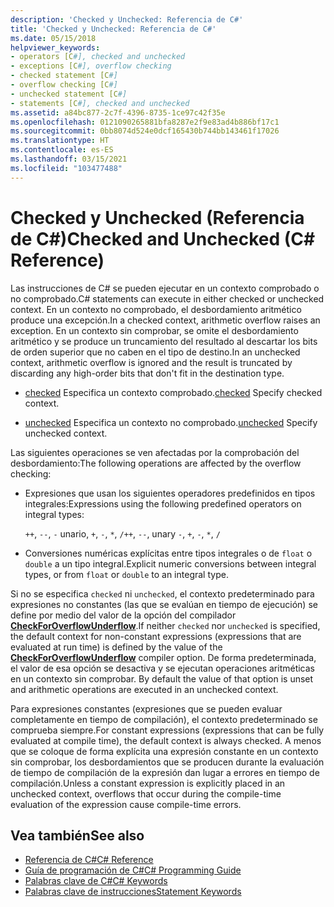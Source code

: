 ```yaml
---
description: 'Checked y Unchecked: Referencia de C#'
title: 'Checked y Unchecked: Referencia de C#'
ms.date: 05/15/2018
helpviewer_keywords:
- operators [C#], checked and unchecked
- exceptions [C#], overflow checking
- checked statement [C#]
- overflow checking [C#]
- unchecked statement [C#]
- statements [C#], checked and unchecked
ms.assetid: a84bc877-2c7f-4396-8735-1ce97c42f35e
ms.openlocfilehash: 0121090265881bfa8287e2f9e83ad4b886bf17c1
ms.sourcegitcommit: 0bb8074d524e0dcf165430b744bb143461f17026
ms.translationtype: HT
ms.contentlocale: es-ES
ms.lasthandoff: 03/15/2021
ms.locfileid: "103477488"
---
```

# <a name="checked-and-unchecked-c-reference"></a><span data-ttu-id="ff499-103">Checked y Unchecked (Referencia de C#)</span><span class="sxs-lookup"><span data-stu-id="ff499-103">Checked and Unchecked (C# Reference)</span></span>

<span data-ttu-id="ff499-104">Las instrucciones de C# se pueden ejecutar en un contexto comprobado o no comprobado.</span><span class="sxs-lookup"><span data-stu-id="ff499-104">C# statements can execute in either checked or unchecked context.</span></span> <span data-ttu-id="ff499-105">En un contexto no comprobado, el desbordamiento aritmético produce una excepción.</span><span class="sxs-lookup"><span data-stu-id="ff499-105">In a checked context, arithmetic overflow raises an exception.</span></span> <span data-ttu-id="ff499-106">En un contexto sin comprobar, se omite el desbordamiento aritmético y se produce un truncamiento del resultado al descartar los bits de orden superior que no caben en el tipo de destino.</span><span class="sxs-lookup"><span data-stu-id="ff499-106">In an unchecked context, arithmetic overflow is ignored and the result is truncated by discarding any high-order bits that don't fit in the destination type.</span></span>  
  
- <span data-ttu-id="ff499-107">[checked](checked.md) Especifica un contexto comprobado.</span><span class="sxs-lookup"><span data-stu-id="ff499-107">[checked](checked.md) Specify checked context.</span></span>  
  
- <span data-ttu-id="ff499-108">[unchecked](unchecked.md) Especifica un contexto no comprobado.</span><span class="sxs-lookup"><span data-stu-id="ff499-108">[unchecked](unchecked.md) Specify unchecked context.</span></span>  
  
 <span data-ttu-id="ff499-109">Las siguientes operaciones se ven afectadas por la comprobación del desbordamiento:</span><span class="sxs-lookup"><span data-stu-id="ff499-109">The following operations are affected by the overflow checking:</span></span>  
  
- <span data-ttu-id="ff499-110">Expresiones que usan los siguientes operadores predefinidos en tipos integrales:</span><span class="sxs-lookup"><span data-stu-id="ff499-110">Expressions using the following predefined operators on integral types:</span></span>  
  
     <span data-ttu-id="ff499-111">`++`, `--`, `-` unario, `+`, `-`, `*`, `/`</span><span class="sxs-lookup"><span data-stu-id="ff499-111">`++`, `--`, unary `-`, `+`, `-`, `*`, `/`</span></span>  
  
- <span data-ttu-id="ff499-112">Conversiones numéricas explícitas entre tipos integrales o de `float` o `double` a un tipo integral.</span><span class="sxs-lookup"><span data-stu-id="ff499-112">Explicit numeric conversions between integral types, or from `float` or `double` to an integral type.</span></span>  
  
 <span data-ttu-id="ff499-113">Si no se especifica `checked` ni `unchecked`, el contexto predeterminado para expresiones no constantes (las que se evalúan en tiempo de ejecución) se define por medio del valor de la opción del compilador [**CheckForOverflowUnderflow**](../compiler-options/language.md#checkforoverflowunderflow).</span><span class="sxs-lookup"><span data-stu-id="ff499-113">If neither `checked` nor `unchecked` is specified, the default context for non-constant expressions (expressions that are evaluated at run time) is defined by the value of the [**CheckForOverflowUnderflow**](../compiler-options/language.md#checkforoverflowunderflow) compiler option.</span></span> <span data-ttu-id="ff499-114">De forma predeterminada, el valor de esa opción se desactiva y se ejecutan operaciones aritméticas en un contexto sin comprobar. </span><span class="sxs-lookup"><span data-stu-id="ff499-114">By default the value of that option is unset and arithmetic operations are executed in an unchecked context.</span></span>

 <span data-ttu-id="ff499-115">Para expresiones constantes (expresiones que se pueden evaluar completamente en tiempo de compilación), el contexto predeterminado se comprueba siempre.</span><span class="sxs-lookup"><span data-stu-id="ff499-115">For constant expressions (expressions that can be fully evaluated at compile time), the default context is always checked.</span></span> <span data-ttu-id="ff499-116">A menos que se coloque de forma explícita una expresión constante en un contexto sin comprobar, los desbordamientos que se producen durante la evaluación de tiempo de compilación de la expresión dan lugar a errores en tiempo de compilación.</span><span class="sxs-lookup"><span data-stu-id="ff499-116">Unless a constant expression is explicitly placed in an unchecked context, overflows that occur during the compile-time evaluation of the expression cause compile-time errors.</span></span>
  
## <a name="see-also"></a><span data-ttu-id="ff499-117">Vea también</span><span class="sxs-lookup"><span data-stu-id="ff499-117">See also</span></span>

- [<span data-ttu-id="ff499-118">Referencia de C#</span><span class="sxs-lookup"><span data-stu-id="ff499-118">C# Reference</span></span>](../index.md)
- [<span data-ttu-id="ff499-119">Guía de programación de C#</span><span class="sxs-lookup"><span data-stu-id="ff499-119">C# Programming Guide</span></span>](../../programming-guide/index.md)
- [<span data-ttu-id="ff499-120">Palabras clave de C#</span><span class="sxs-lookup"><span data-stu-id="ff499-120">C# Keywords</span></span>](index.md)
- [<span data-ttu-id="ff499-121">Palabras clave de instrucciones</span><span class="sxs-lookup"><span data-stu-id="ff499-121">Statement Keywords</span></span>](statement-keywords.md)

